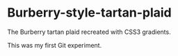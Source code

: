 Burberry-style-tartan-plaid
===========================

The Burberry tartan plaid recreated with CSS3 gradients.

This was my first Git experiment.
